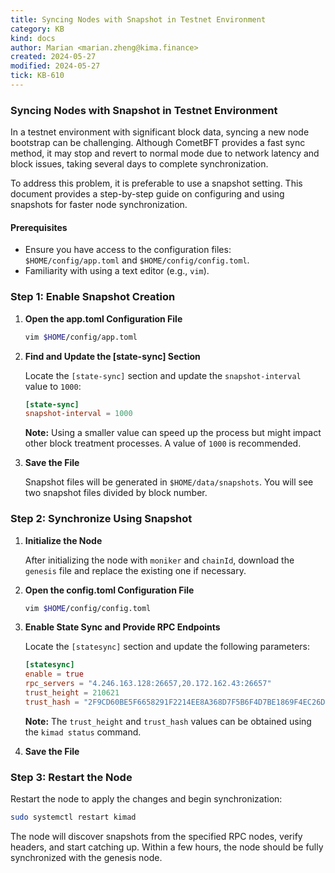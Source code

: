 ```yaml
---
title: Syncing Nodes with Snapshot in Testnet Environment
category: KB
kind: docs
author: Marian <marian.zheng@kima.finance>
created: 2024-05-27
modified: 2024-05-27
tick: KB-610
---
```


### Syncing Nodes with Snapshot in Testnet Environment

In a testnet environment with significant block data, syncing a new node bootstrap can be challenging. Although CometBFT provides a fast sync method, it may stop and revert to normal mode due to network latency and block issues, taking several days to complete synchronization.

To address this problem, it is preferable to use a snapshot setting. This document provides a step-by-step guide on configuring and using snapshots for faster node synchronization.

#### Prerequisites

- Ensure you have access to the configuration files: `$HOME/config/app.toml` and `$HOME/config/config.toml`.
- Familiarity with using a text editor (e.g., `vim`).

### Step 1: Enable Snapshot Creation

1. **Open the app.toml Configuration File**

   ```bash
   vim $HOME/config/app.toml
   ```

2. **Find and Update the [state-sync] Section**

   Locate the `[state-sync]` section and update the `snapshot-interval` value to `1000`:

   ```toml
   [state-sync]
   snapshot-interval = 1000
   ```

   **Note:** Using a smaller value can speed up the process but might impact other block treatment processes. A value of `1000` is recommended.

3. **Save the File**

   Snapshot files will be generated in `$HOME/data/snapshots`. You will see two snapshot files divided by block number.

### Step 2: Synchronize Using Snapshot

1. **Initialize the Node**

   After initializing the node with `moniker` and `chainId`, download the `genesis` file and replace the existing one if necessary.

2. **Open the config.toml Configuration File**

   ```bash
   vim $HOME/config/config.toml
   ```

3. **Enable State Sync and Provide RPC Endpoints**

   Locate the `[statesync]` section and update the following parameters:

   ```toml
   [statesync]
   enable = true
   rpc_servers = "4.246.163.128:26657,20.172.162.43:26657"
   trust_height = 210621
   trust_hash = "2F9CD60BE5F6658291F2214EE8A368D7F5B6F4D7BE1869F4EC26D7CC7040D200"
   ```

   **Note:** The `trust_height` and `trust_hash` values can be obtained using the `kimad status` command.

4. **Save the File**

### Step 3: Restart the Node

Restart the node to apply the changes and begin synchronization:

```bash
sudo systemctl restart kimad
```

The node will discover snapshots from the specified RPC nodes, verify headers, and start catching up. Within a few hours, the node should be fully synchronized with the genesis node.

